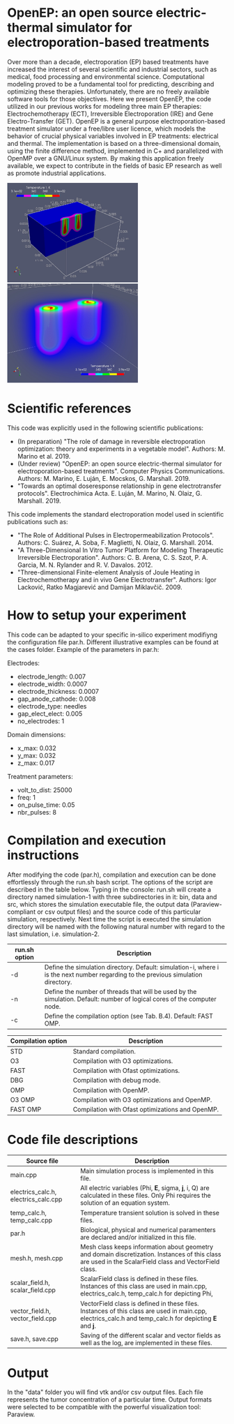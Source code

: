 #

# OpenEP: an open source electric-thermal simulator for electroporation-based treatments

Over more than a decade, electroporation (EP) based treatments have increased the interest of several scientific and industrial sectors, such as medical, food processing and environmental science. Computational modeling proved to be a fundamental tool for predicting, describing and optimizing these therapies. Unfortunately, there are no freely available software tools for those objectives. Here we present OpenEP, the code utilized in our previous works for modeling three main EP therapies: Electrochemotherapy (ECT), Irreversible Electroporation (IRE) and Gene Electro-Transfer (GET).
OpenEP is a general purpose electroporation-based treatment simulator under a free/libre user licence, which models the behavior of crucial physical variables involved in EP treatments: electrical and thermal. The implementation is based on a three-dimensional domain, using the finite difference method, implemented in C+ and parallelized with OpenMP over a GNU/Linux system. By making this application freely available, we expect to contribute in the fields of basic EP research as well as promote industrial applications.

<img src="temp-pulse8-a.jpg" alt="Temperature at 8 pulse in a GET protocol." width="300"/>
<img src="temp-pulse8-b.jpg" alt="Temperature at 8 pulse in a GET protocol." width="300"/>

# Scientific references

This code was explicitly used in the following scientific publications:

- (In preparation) "The role of damage in reversible electroporation optimization: theory and experiments in a vegetable model". Authors: M. Marino et al. 2019.
- (Under review) "OpenEP: an open source electric-thermal simulator for electroporation-based treatments". Computer Physics Communications. Authors: M. Marino, E. Luján, E. Mocskos, G. Marshall. 2019.
- "Towards an optimal doseresponse relationship in gene electrotransfer protocols". Electrochimica Acta. E. Luján, M. Marino, N. Olaiz, G. Marshall. 2019.

This code implements the standard electroporation model used in scientific publications such as:

- "The Role of Additional Pulses in Electropermeabilization Protocols". Authors: C. Suárez, A. Soba, F. Maglietti, N. Olaiz, G. Marshall. 2014.
- "A Three-Dimensional In Vitro Tumor Platform for Modeling Therapeutic Irreversible Electroporation". Authors: C. B. Arena, C. S. Szot, P. A. Garcia, M. N. Rylander and R. V. Davalos. 2012.
- "Three-dimensional Finite-element Analysis of Joule Heating in Electrochemotherapy and in vivo Gene Electrotransfer". Authors: Igor Lacković, Ratko Magjarević and Damijan Miklavčič. 2009.

# How to setup your experiment

This code can be adapted to your specific in-silico experiment modifiyng the configuration file par.h.
Different illustrative examples can be found at the cases folder.
Example of the parameters in par.h:

Electrodes:
  - electrode_length: 0.007
  - electrode_width: 0.0007
  - electrode_thickness: 0.0007
  - gap_anode_cathode: 0.008
  - electrode_type: needles
  - gap_elect_elect: 0.005
  - no_electrodes: 1
  
Domain dimensions:
  - x_max: 0.032
  - y_max: 0.032
  - z_max: 0.017
   
Treatment parameters:
  - volt_to_dist: 25000
  - freq: 1
  - on_pulse_time: 0.05
  - nbr_pulses: 8

# Compilation and execution instructions

After modifying the code (par.h), compilation and execution can be done effortlessly through the run.sh bash script.
The options of the script are described in the table below.
Typing in the console: run.sh will create a directory named simulation-1 with three subdirectories in it: bin, data and src, which stores the simulation executable file, the output data (Paraview-compliant or csv output files) and the source code of this particular simulation, respectively. Next time the script is executed the simulation directory will be named with the following natural number with regard to the last simulation, i.e. simulation-2.

| run.sh option | Description |
|---------------|---------------|
| -d <simulation-directory> | Define the simulation directory. Default: simulation-i, where i is the next number regarding to the previous simulation directory. |
| -n <number-of-threads> | Define the number of threads that will be used by the simulation. Default: number of logical cores of the computer node. |
| -c <compilation-option> | Define the compilation option (see Tab. B.4). Default: FAST OMP. |

| Compilation option | Description |
|---------------|---------------|
| STD | Standard compilation. |
| O3 | Compilation with O3 optimizations. |
| FAST | Compilation with Ofast optimizations. |
| DBG | Compilation with debug mode. |
| OMP | Compilation with OpenMP. |
| O3 OMP | Compilation with O3 optimizations and OpenMP. |
| FAST OMP | Compilation with Ofast optimizations and OpenMP. |

# Code file descriptions

| Source file |  Description  |
|---------------|---------------|
| main.cpp  |  Main simulation process is implemented in this file. | 
| electrics_calc.h, electrics_calc.cpp |  All electric variables (Phi, **E**, sigma, **j**, i, Q) are calculated in these files. Only Phi requires the solution of an equation system. | 
| temp_calc.h, temp_calc.cpp |  Temperature transient solution is solved in these files. | 
| par.h |  Biological, physical and numerical paramenters are declared and/or initialized in this file. | 
| mesh.h, mesh.cpp |   Mesh class keeps information about geometry and domain discretization. Instances of this class are used in the ScalarField class and VectorField class. | 
| scalar_field.h, scalar_field.cpp |   ScalarField class is defined in these files. Instances of this class are used in main.cpp, electrics_calc.h, temp_calc.h for depicting  Phi, |**E**|, |**j**| and sigma. | 
| vector_field.h, vector_field.cpp |   VectorField class is defined in these files. Instances of this class are used in main.cpp, electrics_calc.h and temp_calc.h for depicting **E** and **j**.  | 
| save.h, save.cpp |   Saving of the different scalar and vector fields as well as the log, are implemented in these files.| 

# Output

In the "data" folder you will find vtk and/or csv output files.
Each file represents the tumor concentration of a particular time.
Output formats were selected to be compatible with the powerful visualization tool: Paraview.
